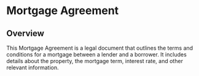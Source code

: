 # Mortgage Agreement

## Overview

This Mortgage Agreement is a legal document that outlines the terms and conditions for a mortgage between a lender and a borrower. It includes details about the property, the mortgage term, interest rate, and other relevant information.

